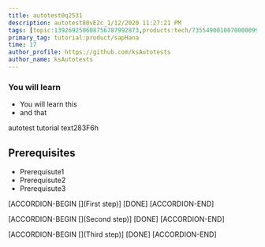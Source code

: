 ```yaml
---
title: autotest0q2531
description: autotest80vE2c_1/12/2020 11:27:21 PM
tags: [topic:139269250608756787992873,products:tech/73554900100700000996,tutorial:experience/advanced]
primary_tag: tutorial:product/sapHana
time: 17
author_profile: https://github.com/ksAutotests
author_name: ksAutotests
---
```

### You will learn
- You will learn this
- and that

autotest tutorial text283F6h

## Prerequisites
- Prerequisute1
- Prerequisute2
- Prerequisute3

[ACCORDION-BEGIN [](First step)]
[DONE]
[ACCORDION-END]

[ACCORDION-BEGIN [](Second step)]
[DONE]
[ACCORDION-END]

[ACCORDION-BEGIN [](Third step)]
[DONE]
[ACCORDION-END]

